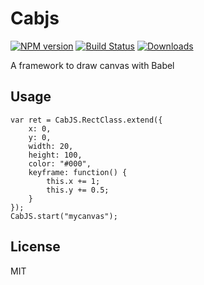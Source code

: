 # Cabjs

[![NPM version][npm-image]][npm-url]
[![Build Status][travis-image]][travis-url]
[![Downloads][downloads-image]][downloads-url]

A framework to draw canvas with Babel

## Usage

```
var ret = CabJS.RectClass.extend({
    x: 0,
    y: 0,
    width: 20,
    height: 100,
    color: "#000",
    keyframe: function() {
        this.x += 1;
        this.y += 0.5;
    }
});
CabJS.start("mycanvas");
```

## License

MIT

[npm-image]: https://img.shields.io/npm/v/cabjs.svg?style=flat-square
[npm-url]: https://npmjs.org/package/cabjs
[downloads-image]: http://img.shields.io/npm/dm/cabjs.svg?style=flat-square
[downloads-url]: https://npmjs.org/package/cabjs
[travis-image]: https://img.shields.io/travis/Secbone/cabjs.svg?style=flat-square
[travis-url]: https://travis-ci.org/Secbone/cabjs
